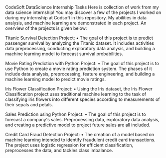 CodeSoft DataScience Internship Tasks
Here is collection of work from my data science internship! You may discover a few of the projects I worked on during my internship at Codsoft in this repository. My abilities in data analysis, and machine learning are demonstrated in each project. An overview of the projects is given below:

Titanic Survival Detection Project: • The goal of this project is to predict passenger survival by analyzing the Titanic dataset. It includes activities data preprocessing, conducting exploratory data analysis, and building a machine learning model to forecast survival probabilities.

Movie Rating Prediction with Python Project: • The goal of this project is to use Python to create a movie rating prediction system. The phases of it include data analysis, preprocessing, feature engineering, and building a machine learning model to predict movie ratings.

Iris Flower Classification Project: • Using the Iris dataset, the Iris Flower Classification project uses traditional machine learning to the task of classifying iris flowers into different species according to measurements of their sepals and petals.

Sales Prediction using Python Project: • The goal of this project is to forecast a company's sales. Preprocessing data, exploratory data analysis, and creating a predictive model to project future sales are all included.

Credit Card Fraud Detection Project: • The creation of a model based on machine learning intended to identify fraudulent credit card transactions. The project uses logistic regression for efficient classification, preprocesses the data, and tackles class imbalance.
